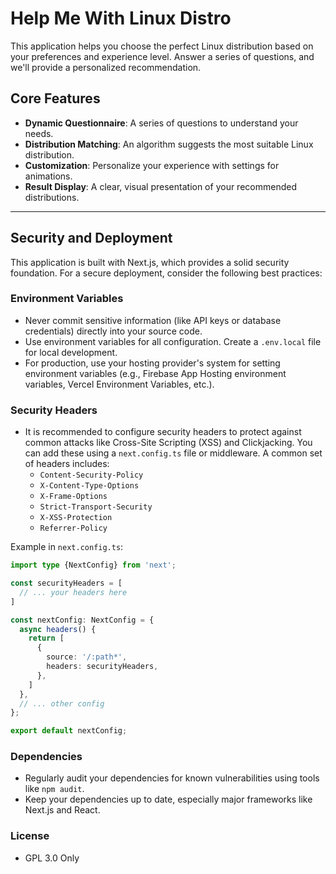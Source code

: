 # Help Me With Linux Distro

This application helps you choose the perfect Linux distribution based on your preferences and experience level. Answer a series of questions, and we'll provide a personalized recommendation.

## Core Features

- **Dynamic Questionnaire**: A series of questions to understand your needs.
- **Distribution Matching**: An algorithm suggests the most suitable Linux distribution.
- **Customization**: Personalize your experience with settings for animations.
- **Result Display**: A clear, visual presentation of your recommended distributions.

---

## Security and Deployment

This application is built with Next.js, which provides a solid security foundation. For a secure deployment, consider the following best practices:

### Environment Variables
- Never commit sensitive information (like API keys or database credentials) directly into your source code.
- Use environment variables for all configuration. Create a `.env.local` file for local development.
- For production, use your hosting provider's system for setting environment variables (e.g., Firebase App Hosting environment variables, Vercel Environment Variables, etc.).

### Security Headers
- It is recommended to configure security headers to protect against common attacks like Cross-Site Scripting (XSS) and Clickjacking. You can add these using a `next.config.ts` file or middleware. A common set of headers includes:
  - `Content-Security-Policy`
  - `X-Content-Type-Options`
  - `X-Frame-Options`
  - `Strict-Transport-Security`
  - `X-XSS-Protection`
  - `Referrer-Policy`

Example in `next.config.ts`:
```ts
import type {NextConfig} from 'next';

const securityHeaders = [
  // ... your headers here
]

const nextConfig: NextConfig = {
  async headers() {
    return [
      {
        source: '/:path*',
        headers: securityHeaders,
      },
    ]
  },
  // ... other config
};

export default nextConfig;
```

### Dependencies
- Regularly audit your dependencies for known vulnerabilities using tools like `npm audit`.
- Keep your dependencies up to date, especially major frameworks like Next.js and React.

### License

- GPL 3.0 Only
